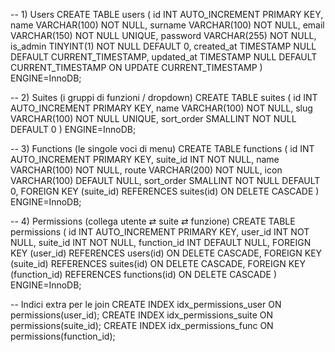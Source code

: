 -- 1) Users
CREATE TABLE users (
  id           INT AUTO_INCREMENT PRIMARY KEY,
  name         VARCHAR(100) NOT NULL,
  surname      VARCHAR(100) NOT NULL,
  email        VARCHAR(150) NOT NULL UNIQUE,
  password     VARCHAR(255) NOT NULL,
  is_admin     TINYINT(1)   NOT NULL DEFAULT 0,
  created_at   TIMESTAMP     NULL DEFAULT CURRENT_TIMESTAMP,
  updated_at   TIMESTAMP     NULL DEFAULT CURRENT_TIMESTAMP ON UPDATE CURRENT_TIMESTAMP
) ENGINE=InnoDB;

-- 2) Suites (i gruppi di funzioni / dropdown)
CREATE TABLE suites (
  id           INT AUTO_INCREMENT PRIMARY KEY,
  name         VARCHAR(100) NOT NULL,
  slug         VARCHAR(100) NOT NULL UNIQUE,
  sort_order   SMALLINT      NOT NULL DEFAULT 0
) ENGINE=InnoDB;

-- 3) Functions (le singole voci di menu)
CREATE TABLE functions (
  id           INT AUTO_INCREMENT PRIMARY KEY,
  suite_id     INT            NOT NULL,
  name         VARCHAR(100)   NOT NULL,
  route        VARCHAR(200)   NOT NULL,
  icon         VARCHAR(100)   DEFAULT NULL,
  sort_order   SMALLINT       NOT NULL DEFAULT 0,
  FOREIGN KEY (suite_id) REFERENCES suites(id) ON DELETE CASCADE
) ENGINE=InnoDB;

-- 4) Permissions (collega utente ⇄ suite ⇄ funzione)
CREATE TABLE permissions (
  id            INT AUTO_INCREMENT PRIMARY KEY,
  user_id       INT            NOT NULL,
  suite_id      INT            NOT NULL,
  function_id   INT            DEFAULT NULL,
  FOREIGN KEY (user_id)     REFERENCES users(id)     ON DELETE CASCADE,
  FOREIGN KEY (suite_id)    REFERENCES suites(id)    ON DELETE CASCADE,
  FOREIGN KEY (function_id) REFERENCES functions(id) ON DELETE CASCADE
) ENGINE=InnoDB;

-- Indici extra per le join
CREATE INDEX idx_permissions_user   ON permissions(user_id);
CREATE INDEX idx_permissions_suite  ON permissions(suite_id);
CREATE INDEX idx_permissions_func   ON permissions(function_id);

